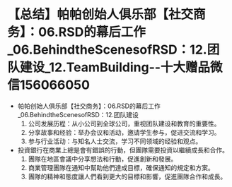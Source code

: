 # 【总结】帕帕创始人俱乐部【社交商务】：06.RSD的幕后工作_06.BehindtheScenesofRSD：12.团队建设_12.TeamBuilding--十大赠品微信156066050

-   帕帕创始人俱乐部【社交商务】：06.RSD的幕后工作_06.BehindtheScenesofRSD：12.团队建设
    1.  公司发展历程：从小公司到全球公司，重视团队建设和教育的重要性。
    2.  分享故事和经验：举办会议和活动，邀请学生参与，促进交流和学习。
    3.  参与行业活动：与知名人士交流，学习不同领域的经验和观点。
-   投資銀行在商業上總是會有錯誤的行動，但團隊需要投資以繼續成長和合作。
    1.  團隊在地區會議中分享想法和行動，促進創新和發展。
    2.  商業管理團隊在通知中幫助他們達成目標，確保通知的規定和方案。
    3.  團隊的精神和態度讓人們看到更大的目標和影響，促進團隊合作和成長。